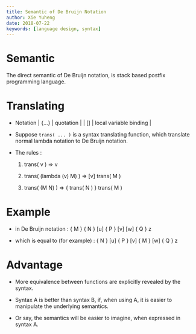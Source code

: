 ```yaml
---
title: Semantic of De Bruijn Notation
author: Xie Yuheng
date: 2018-07-22
keywords: [language design, syntax]
---
```


# Semantic

The direct semantic of De Bruijn notation,
is stack based postfix programming language.

# Translating

- Notation
  | {...} | quotation              |
  | []    | local variable binding |

- Suppose `trans( ... )` is a syntax translating function,
  which translate normal lambda notation to De Bruijn notation.

- The rules :

  1. trans( v ) => v

  2. trans( (lambda (v) M) ) => [v] trans( M )

  3. trans( (M N) ) => { trans( N ) } trans( M )

# Example

- in De Bruijn notation :
  { M } { N } [u] { P } [v] [w] { Q } z

- which is equal to (for example) :
  { N } [u] { P } [v] { M } [w] { Q } z

# Advantage

- More equivalence between functions
  are explicitly revealed by the syntax.

- Syntax A is better than syntax B,
  if, when using A, it is easier to manipulate
  the underlying semantics.

- Or say, the semantics will be easier to imagine,
  when expressed in syntax A.
